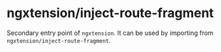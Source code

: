 # ngxtension/inject-route-fragment

Secondary entry point of `ngxtension`. It can be used by importing from `ngxtension/inject-route-fragment`.
